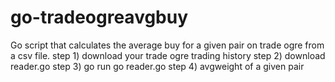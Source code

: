 # go-tradeogreavgbuy
Go script that calculates the average buy for a given pair on trade ogre from a csv file.
step 1) download your trade ogre trading history
step 2) download reader.go
step 3) go run go reader.go
step 4) avgweight of a given pair
